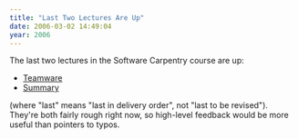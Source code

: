 ```yaml
---
title: "Last Two Lectures Are Up"
date: 2006-03-02 14:49:04
year: 2006
---
```

The last two lectures in the Software Carpentry course are up:
<ul>
	<li><a href="http://www.third-bit.com/swc2/lec/dev02.html">Teamware</a></li>
	<li><a href="http://www.third-bit.com/swc2/lec/summary.html">Summary</a></li>
</ul>
(where "last" means "last in delivery order", not "last to be revised").  They're both fairly rough right now, so high-level feedback would be more useful than pointers to typos.
